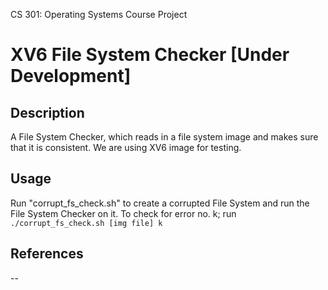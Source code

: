 CS 301: Operating Systems Course Project
# XV6 File System Checker [Under Development]

## Description
A File System Checker, which reads in a file system image and makes sure that it is consistent. We are using XV6 image for testing. 

## Usage
Run "corrupt_fs_check.sh" to create a corrupted File System and run the File System Checker on it.
To check for error no. k; run `./corrupt_fs_check.sh [img file] k`

## References
--
